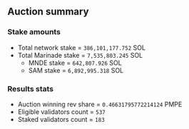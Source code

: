 ## Auction summary

### Stake amounts
- Total network stake = `386,101,177.752` SOL
- Total Marinade stake = `7,535,803.245` SOL
  - MNDE stake = `642,807.926` SOL
  - SAM stake = `6,892,995.318` SOL

### Results stats
- Auction winning rev share = `0.46631795772214124` PMPE
- Eligible validators count = `537`
- Staked validators count = `183`

